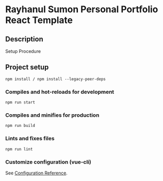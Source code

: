 # Rayhanul Sumon Personal Portfolio React Template

## Description

Setup Procedure 
 
## Project setup

```
npm install / npm install --legacy-peer-deps 
``` 

### Compiles and hot-reloads for development

```
npm run start 
```

### Compiles and minifies for production

``` 
npm run build  
```

### Lints and fixes files

```
npm run lint
```

### Customize configuration (vue-cli)

See [Configuration Reference](https://cli.vuejs.org/config/).
